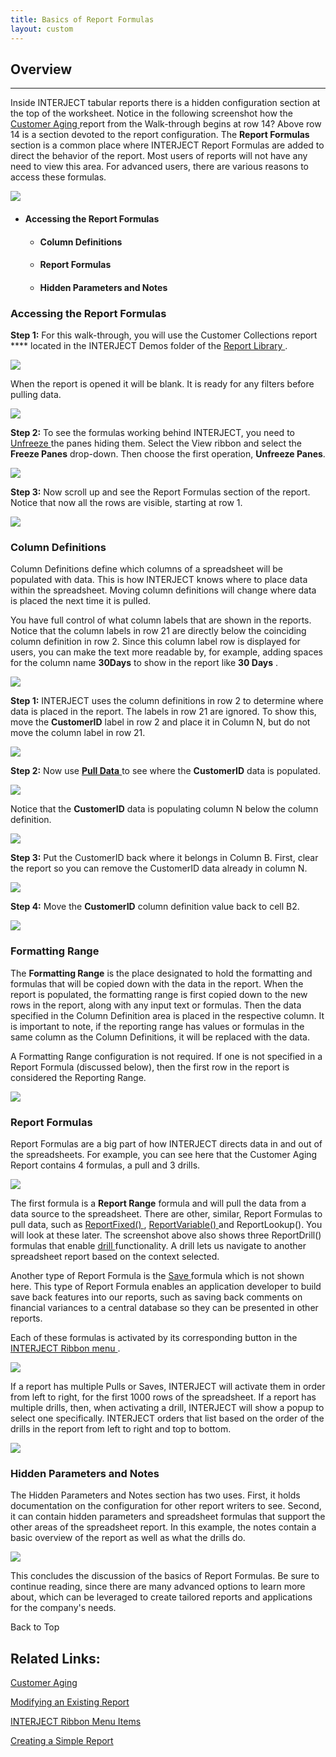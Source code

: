 ```yaml
---
title: Basics of Report Formulas
layout: custom
---
```


##  **Overview**
---
Inside INTERJECT tabular reports there is a hidden configuration section at the top of the worksheet. Notice in the following screenshot how the [ Customer Aging ](/wAbout/Customer-Aging_128091294.html) report from the Walk-through begins at row 14? Above row 14 is a section devoted to the report configuration. The **Report Formulas** section is a common place where INTERJECT Report Formulas are added to direct the behavior of the report. Most users of reports will not have any need to view this area. For advanced users, there are various reasons to access these formulas. 


![](attachments/61702189/128842822.png)

  * ####  Accessing the Report Formulas 

    * ####  Column Definitions 

    * ####  Report Formulas 

    * ####  Hidden Parameters and Notes 

###  Accessing the Report Formulas 

**Step 1:** For this walk-through, you will use the Customer Collections report **** located in the INTERJECT Demos folder of the [ Report Library ](/wAbout/Report-Library-Basics_61702517.html). 

![](attachments/61702189/129931697.png)

When the report is opened it will be blank. It is ready for any filters before pulling data. 

![](attachments/61702189/128491979.png)

**Step 2:** To see the formulas working behind INTERJECT, you need to [ Unfreeze ](/wPortal/INTERJECT-Ribbon-Menu-Items_83689479.html) the panes hiding them. Select the View ribbon and select  the **Freeze Panes** drop-down. Then choose the first operation, **Unfreeze Panes**. 

![](attachments/61702189/128494102.png)

**Step 3:** Now scroll up and see the Report Formulas section of the report. Notice that now all the rows are visible, starting at row 1. 

![](attachments/61702189/128591077.png)

###  Column Definitions 

Column Definitions define which columns of a spreadsheet will be populated with data. This is how INTERJECT knows where to place data within the spreadsheet. Moving column definitions will change where data is placed the next time it is pulled. 

You have full control of what column labels that are shown in the reports. Notice that the column labels in row 21 are directly below the coinciding column definition in row 2. Since this column label row is displayed for users, you can make the text more readable by, for example, adding spaces for the column name **30Days** to show in the report like **30 Days** . 

![](attachments/61702189/128618604.png)

**Step 1:** INTERJECT uses the column definitions in row 2 to determine where data is placed in the report. The labels in row 21 are ignored. To show this, move the **CustomerID** label in row 2 and place it in Column N, but do not move the column label in row 21. 

![](attachments/61702189/128593979.png)

**Step 2:** Now use [ **Pull Data** ](https://interject.atlassian.net/wiki/content-only/viewpage.action?pageId=83689479&iframeId=fallback-mode&user_key=ff8080814d41a454014d440734dd0001&user_id=MariaH&xdm_e=https://interject.atlassian.net/&xsm_c=fallback-mode-fake-key__8257960802079898&cp=/wiki&cv=0.0.0-fallback-mode&lic=none#InterjectRibbonMenuItems-PullData)to see where the **CustomerID** data is populated. 

![](attachments/61702189/128619257.png)

Notice that the **CustomerID** data is populating column N below the column definition. 

![](attachments/61702189/128842866.png)

**Step 3:** Put the CustomerID back where it belongs in Column B. First, clear the report so you can remove the CustomerID data already in column N. 

![](attachments/61702189/129741882.png)

**Step 4:** Move the **CustomerID** column definition value back to cell B2. 

![](attachments/61702189/129741934.png)

###  Formatting Range

The **Formatting Range** is the place designated to hold the formatting and formulas that will be copied down with the data in the report. When the report is populated, the formatting range is first copied down to the new rows in the report, along with any input text or formulas. Then the data specified in the Column Definition area is placed in the respective column. It is important to note, if the reporting range has values or formulas in the same column as the Column Definitions, it will be replaced with the data. 

A Formatting Range configuration is not required. If one is not specified in a Report Formula (discussed below), then the first row in the report is considered the Reporting Range. 

![](attachments/61702189/128842991.png)   

###  Report Formulas 

Report Formulas are a big part of how INTERJECT directs data in and out of the spreadsheets. For example, you can see here that the Customer Aging Report contains 4 formulas, a pull and 3 drills. 

![](attachments/61702189/128618085.png)

The first formula is a **Report Range** formula and will pull the data from a data source to the spreadsheet. There are other, similar, Report Formulas to pull data, such as [ ReportFixed() ](/wIndex/61702203.html) , [ ReportVariable() ](/wIndex/61702201.html) and ReportLookup(). You will look at these later. The screenshot above also shows three ReportDrill() formulas that enable [ drill ](https://interject.atlassian.net/wiki/display/ID/Interject+Ribbon+Menu+Items#InterjectRibbonMenuItems-DrillData) functionality. A drill lets us navigate to another spreadsheet report based on the context selected. 

Another type of Report Formula is the [ Save ](https://interject.atlassian.net/wiki/display/ID/Interject+Ribbon+Menu+Items#InterjectRibbonMenuItems-SaveData) formula which is not shown here. This type of Report Formula enables an application developer to build save back features into our reports, such as saving back comments on financial variances to a central database so they can be presented in other reports. 

Each of these formulas is activated by its corresponding button in the [ INTERJECT Ribbon menu ](https://interject.atlassian.net/wiki/spaces/ID/pages/83689479/Interject+Ribbon+Menu+Items). 

![](attachments/61702189/128842903.png)

If a report has multiple Pulls or Saves, INTERJECT will activate them in order from left to right, for the first 1000 rows of the spreadsheet. If a report has multiple drills, then, when activating a drill, INTERJECT will show a popup to select one specifically. INTERJECT orders that list based on the order of the drills in the report from left to right and top to bottom. 

![](attachments/61702189/128619310.png)

###  Hidden Parameters and Notes 

The Hidden Parameters and Notes section has two uses. First, it holds documentation on the configuration for other report writers to see. Second, it can contain hidden parameters and spreadsheet formulas that support the other areas of the spreadsheet report. In this example, the notes contain a basic overview of the report as well as what the drills do. 

![](attachments/61702189/128619189.png)

This concludes the discussion of the basics of Report Formulas. Be sure to continue reading, since there are many advanced options to learn more about, which can be leveraged to create tailored reports and applications for the company's needs. 

Back to Top 

##  Related Links: 

[ Customer Aging ](Customer-Aging_128091294.html)

[ Modifying an Existing Report ](/wGetStarted/Modifying-an-Existing-Report_62849215.html)

[ INTERJECT Ribbon Menu Items ](INTERJECT-Ribbon-Menu-Items_83689479.html)

[ Creating a Simple Report ](/wGetStarted/Creating-a-Simple-Report_128408585.html)
